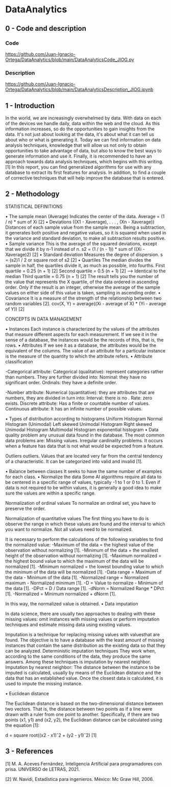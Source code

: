 # DataAnalytics
## 0 - Code and description

### Code
https://github.com/Juan-Ignacio-Ortega/DataAnalytics/blob/main/DataAnalyticsCode_JIOG.py

### Description
https://github.com/Juan-Ignacio-Ortega/DataAnalytics/blob/main/DataAnalyticsDescription_JIOG.ipynb

## 1 - Introduction

In the world, we are increasingly overwhelmed by data. With data on each of the devices we handle daily, data within the web and the cloud. As this information increases, so do the opportunities to gain insights from the data. It's not just about looking at the data, it's about what it can tell us about who or what is generating it.
Today we can find information on data analysis techniques, knowledge that will allow us not only to obtain opportunities to take advantage of data, but also to know the best ways to generate information and use it.
Finally, it is recommended to have an approach towards data analysis techniques, which begins with this writing. [1]
In this report, you can find generalized algorithms for use with any database to extract its first features for analysis. In addition, to find a couple of corrective techniques that will help improve the database that is entered.

## 2 - Methodology

STATISTICAL DEFINITIONS

• The sample mean (Average)
Indicates the center of the data.
Average = (1 / n) * sum of Xi [2]
• Deviations ((X1 - Xaverage), . . . , (Xn - Xaverage)) Distances of each sample value from the sample mean. Being a subtraction, it generates both positive and negative values, so it is squared when used in the variance and standard deviation, to make all subtraction results positive.
• Sample variance This is the average of the squared deviations, except that we divide it by n-1 instead of n.
s2 = (1 / (n - 1)) * sum of ((Xi - Xaverage)2) [2]
• Standard deviation Measures the degree of dispersion.
s = (s2)1 / 2 or square root of s2 [2]
• Quartiles
The median divides the sample in half, the quartiles divide it, as much as possible, into fourths.
First quartile = 0.25 (n + 1) [2]
Second quartile = 0.5 (n + 1) [2] –> Identical to the median
Third quartile = 0.75 (n + 1) [2]
The result tells you the number of the value that represents the X quartile, of the data ordered in ascending order.
Only if the result is an integer, otherwise the average of the sample values ​​on either side of this value is taken, sampling in ascending order.
• Covariance
It is a measure of the strength of the relationship between two random variables [2].
cov(X, Y) = average((Xi - average of X) * (Yi - average of Y)) [2]

CONCEPTS IN DATA MANAGEMENT

• Instances
Each instance is characterized by the values ​​of the attributes that measure different aspects for each measurement. If we see it in the sense of a database, the instances would be the records of this, that is, the rows.
• Attributes
If we see it as a database, the attributes would be the equivalent of the columns. The value of an attribute for a particular instance is the measure of the quantity to which the attribute refers.
• Attribute classification

-Categorical attribute:
Categorical (qualitative): represent categories rather than numbers. They are further divided into:
Nominal: they have no significant order.
Ordinals: they have a definite order.

-Number attribute:
Numerical (quantitative): they are attributes that are numbers, they are divided in turn into:
Interval: there is no .
Rate: zero exists.
Discrete attribute: Has a finite or countable number of values.
Continuous attribute: It has an infinite number of possible values.

• Types of distribution according to histograms
Uniform Histogram
Normal Histogram (Unimodal)
Left skewed Unimodal Histogram
Right skewed Unimodal Histogram
Multimodal Histogram
exponential histogram
• Data quality problem any unusual data found in the database.
The most common data problems are:
Missing values.
Irregular cardinality problems. It occurs when a feature has data that is not what would be expected from a feature.

Outliers outliers.
Values ​​that are located very far from the central tendency of a characteristic. It can be categorized into valid and invalid [1].

• Balance between classes
It seeks to have the same number of examples for each class.
• Normalize the data
Some AI algorithms require all data to be centered in a specific range of values, typically -1 to 1 or 0 to 1. Even if data is not required to be within values, it is generally a good idea to make sure the values ​​are within a specific range.

Normalization of ordinal values
To normalize an ordinal set, you have to preserve the order.

Normalization of quantitative values
The first thing you have to do is observe the range in which these values ​​are found and the interval to which you want to normalize. Not all values ​​need to be normalized.

It is necessary to perform the calculations of the following variables to find the normalized value:
-Maximum of the data = the highest value of the observation without normalizing [1].
-Minimum of the data = the smallest height of the observation without normalizing [1].
-Maximum normalized = the highest bound value to which the maximum of the data will be normalized [1].
-Minimum normalized = the lowest bounding value to which the minimum of the data will be normalized [1].
-Data range = Maximum of the data - Minimum of the data [1].
-Normalized range = Normalized maximum - Normalized minimum [1].
-D = Value to normalize - Minimum of the data [1].
-DPct = D / Data range [1].
-dNorm = Normalized Range * DPct [1].
-Normalized = Minimum normalized + dNorm [1].

In this way, the normalized value is obtained.
• Data imputation

In data science, there are usually two approaches to dealing with these missing values:
omit instances with missing values ​​or perform imputation techniques and estimate missing data using existing values.

Imputation is a technique for replacing missing values ​​with values ​​that are found. The objective is to have a database with the least amount of missing instances that contain the same distribution as the existing data so that they can be analyzed.
Deterministic imputation techniques They work when, according to the same conditions of the data, they produce the same answers. Among these techniques is imputation by
nearest neighbor.
Imputation by nearest neighbor: The distance between the instance to be imputed is calculated, usually by means of the Euclidean distance and the data that has an established value. Once the closest data is calculated, it is used to impute the missing instance.

• Euclidean distance

The Euclidean distance is based on the two-dimensional distance between two vectors. That is, the distance between two points as if a line were drawn with a ruler from one point to another. Specifically, if there are two points (x1, y1) and (x2, y2), the Euclidean distance can be calculated using the equation [1]:

d = square root((x2 - x1)ˆ2 + (y2 - y1)ˆ2) [1]

## 3 - References

[1] M. A. Aceves Fernández, Inteligencia Artificial para programadores con prisa. UNIVERSO de
LETRAS, 2021.

[2] W. Navidi, Estadística para ingenieros. México: Mc Graw Hill, 2006.
